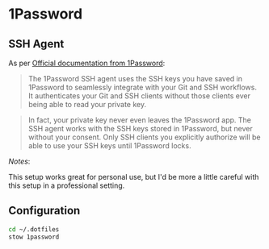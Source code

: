 # 1Password

## SSH Agent

As per [Official documentation from 1Password](https://developer.1password.com/docs/ssh/agent/):

> The 1Password SSH agent uses the SSH keys you have saved in 1Password to seamlessly integrate with your Git and SSH workflows. It authenticates your Git and SSH clients without those clients ever being able to read your private key.

> In fact, your private key never even leaves the 1Password app. The SSH agent works with the SSH keys stored in 1Password, but never without your consent. Only SSH clients you explicitly authorize will be able to use your SSH keys until 1Password locks.

*Notes*:

This setup works great for personal use, but I'd be more a little careful with this setup in a professional setting.

## Configuration

```bash
cd ~/.dotfiles
stow 1password
```

